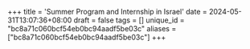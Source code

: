 +++
title = 'Summer Program and Internship in Israel'
date = 2024-05-31T13:07:36+08:00
draft = false
tags = []
unique_id = "bc8a71c060bcf54eb0bc94aadf5be03c"
aliases = ["bc8a71c060bcf54eb0bc94aadf5be03c"]
+++
